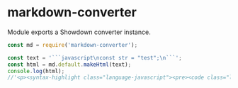 # markdown-converter

Module exports a Showdown converter instance.

```javascript
const md = require('markdown-converter');

const text = '```javascript\nconst str = "test";\n```';
const html = md.default.makeHtml(text);
console.log(html);
//'<p><syntax-highlight class="language-javascript"><pre><code class="language-javascript">const str = "test";\n</code></pre></syntax-highlight></p>'
```
